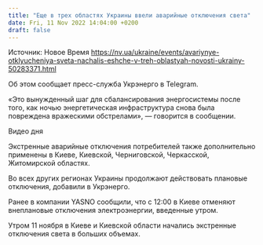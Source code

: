 ```yaml
---
title: "Еще в трех областях Украины ввели аварийные отключения света"
date: Fri, 11 Nov 2022 14:04:00 +0200
draft: false
---
```

Источник: Новое Время https://nv.ua/ukraine/events/avariynye-otklyucheniya-sveta-nachalis-eshche-v-treh-oblastyah-novosti-ukrainy-50283371.html


 Об этом сообщает пресс-служба Укрэнерго в Telegram.

«Это вынужденный шаг для сбалансирования энергосистемы после того, как ночью энергетическая инфраструктура снова была повреждена вражескими обстрелами», — говорится в сообщении.

 Видео дня   

Экстренные аварийные отключения потребителей также дополнительно применены в Киеве, Киевской, Черниговской, Черкасской, Житомирской областях.

Во всех других регионах Украины продолжают действовать плановые отключения, добавили в Укрэнерго.

Ранее в компании YASNO сообщили, что с 12:00 в Киеве отменяют внеплановые отключения электроэнергии, введенные утром.

Утром 11 ноября в Киеве и Киевской области начались экстренные отключения света в больших объемах.
